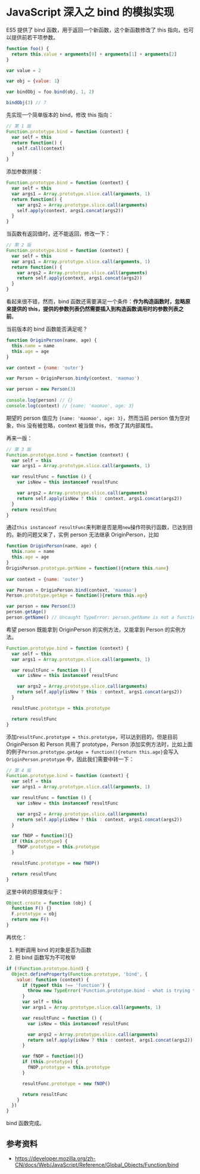 # JavaScript 深入之 bind 的模拟实现

ES5 提供了 bind 函数，用于返回一个新函数，这个新函数修改了 this 指向，也可以提供前若干项参数。

```javascript
function foo() {
  return this.value + arguments[0] + arguments[1] + arguments[2]
}

var value = 2

var obj = {value: 1}

var bindObj = foo.bind(obj, 1, 2)

bindObj(3) // 7
```

先实现一个简单版本的 bind，修改 this 指向：

```javascript
// 第 1 版
Function.prototype.bind = function (context) {
  var self = this
  return function() {
    self.call(context)
  }
}
```

添加参数拼接：

```javascript
Function.prototype.bind = function (context) {
  var self = this
  var args1 = Array.prototype.slice.call(arguments, 1)
  return function() {
    var args2 = Array.prototype.slice.call(arguments)
    self.apply(context, args1.concat(args2))
  }
}
```

当函数有返回值时，还不能返回，修改一下：

```javascript
// 第 2 版
Function.prototype.bind = function (context) {
  var self = this
  var args1 = Array.prototype.slice.call(arguments, 1)
  return function() {
    var args2 = Array.prototype.slice.call(arguments)
    return self.apply(context, args1.concat(args2))
  }
}
```

看起来很不错，然而，bind 函数还需要满足一个条件：**作为构造函数时，忽略原来提供的 this，提供的参数列表仍然需要插入到构造函数调用时的参数列表之前**。

当前版本的 bind 函数能否满足呢？

```javascript
function OriginPerson(name, age) {
  this.name = name
  this.age = age
}

var context = {name: 'outer'}

var Person = OriginPerson.bindy(context, 'maomao')

var person = new Person(3)
    
console.log(person) // {}
console.log(context) // {name: 'maomao', age: 3}
```

期望的 person 值应为 `{name: 'maomao', age: 3}`，然而当前 person 值为空对象，this 没有被忽略，context 被当做 this，修改了其内部属性。

再来一版：

```javascript
// 第 3 版
Function.prototype.bind = function (context) {
  var self = this
  var args1 = Array.prototype.slice.call(arguments, 1)

  var resultFunc = function () {
    var isNew = this instanceof resultFunc

    var args2 = Array.prototype.slice.call(arguments)
    return self.apply(isNew ? this : context, args1.concat(args2))
  }
  return resultFunc
}
```

通过`this instanceof resultFunc`来判断是否是用`new`操作符执行函数，已达到目的。新的问题又来了，实例 person 无法继承 OriginPerson，比如

```javascript
function OriginPerson(name, age) {
  this.name = name
  this.age = age
}
OriginPerson.prototype.getName = function(){return this.name}
    
var context = {name: 'outer'}

var Person = OriginPerson.bind(context, 'maomao')
Person.prototype.getAge = function(){return this.age}

var person = new Person(3)
person.getAge()
person.getName() // Uncaught TypeError: person.getName is not a function
```
    
希望 person 既能拿到 OriginPerson 的实例方法，又能拿到 Person 的实例方法。

```javascript
Function.prototype.bind = function (context) {
  var self = this
  var args1 = Array.prototype.slice.call(arguments, 1)

  var resultFunc = function () {
    var isNew = this instanceof resultFunc

    var args2 = Array.prototype.slice.call(arguments)
    return self.apply(isNew ? this : context, args1.concat(args2))
  }

  resultFunc.prototype = this.prototype

  return resultFunc
}
```

添加`resultFunc.prototype = this.prototype`，可以达到目的，但是目前 OriginPerson 和 Person 共用了 prototype，Person 添加实例方法时，比如上面的例子`Person.prototype.getAge = function(){return this.age}`会写入 `OriginPerson.prototype` 中，因此我们需要中转一下：

```javascript
// 第 4 版
Function.prototype.bind = function (context) {
  var self = this
  var args1 = Array.prototype.slice.call(arguments, 1)

  var resultFunc = function () {
    var isNew = this instanceof resultFunc

    var args2 = Array.prototype.slice.call(arguments)
    return self.apply(isNew ? this : context, args1.concat(args2))
  }

  var fNOP = function(){}
  if (this.prototype) {
    fNOP.prototype = this.prototype
  }

  resultFunc.prototype = new fNOP()

  return resultFunc
}
```

这里中转的原理类似于：

```javascript
Object.create = function (obj) {
  function F() {}
  F.prototype = obj
  return new F()
}
```

再优化：
1. 判断调用 bind 的对象是否为函数
2. 把 bind 函数写为不可枚举

```javascript
if (!Function.prototype.bind) {
  Object.defineProperty(Function.prototype, 'bind', {
    value: function (context) {
      if (typeof this !== 'function') {
        throw new TypeError('Function.prototype.bind - what is trying to be bound is not callable')
      }
      var self = this
      var args1 = Array.prototype.slice.call(arguments, 1)

      var resultFunc = function () {
        var isNew = this instanceof resultFunc

        var args2 = Array.prototype.slice.call(arguments)
        return self.apply(isNew ? this : context, args1.concat(args2))
      }

      var fNOP = function(){}
      if (this.prototype) {
        fNOP.prototype = this.prototype
      }

      resultFunc.prototype = new fNOP()

      return resultFunc
    }
  })
}
```

bind 函数完成。

## 参考资料

* https://developer.mozilla.org/zh-CN/docs/Web/JavaScript/Reference/Global_Objects/Function/bind